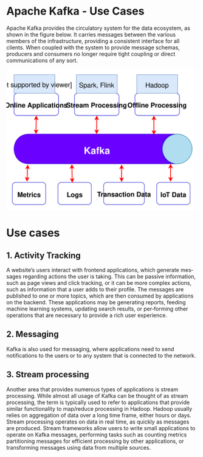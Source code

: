 # Apache Kafka - Use Cases

Apache Kafka provides the circulatory system for the data ecosystem, as shown in the figure below. It carries messages between the various members of the infrastructure, providing a consistent interface for all clients. When coupled with the system to provide message schemas, producers and consumers no longer require tight coupling or direct communications of any sort.

![Apache Kafka](./Intro-kafka.svg)

# Use cases

## 1. Activity Tracking
A website’s users interact with frontend applications, which generate mes‐
sages regarding actions the user is taking. This can be passive information, such as page views and click tracking, or it can be more complex actions, such as information that a user adds to their profile. The messages are published to one or more topics, which are then consumed by applications on the backend. These applications may be generating reports, feeding machine learning systems, updating search results, or per‐forming other operations that are necessary to provide a rich user experience.

## 2. Messaging
Kafka is also used for messaging, where applications need to send notifications to the users or to any system that is connected to the network.

## 3. Stream processing
Another area that provides numerous types of applications is stream processing. While almost all usage of Kafka can be thought of as stream processing, the term is typically used to refer to applications that provide similar functionality to map/reduce processing in Hadoop. Hadoop usually relies on aggregation of data over a long time frame, either hours or days. Stream processing operates on data in real time, as quickly as messages are produced. Stream frameworks allow users to write small applications to operate on Kafka messages, performing tasks such as counting metrics partitioning messages for efficient processing by other applications, or transforming messages using data from multiple sources.